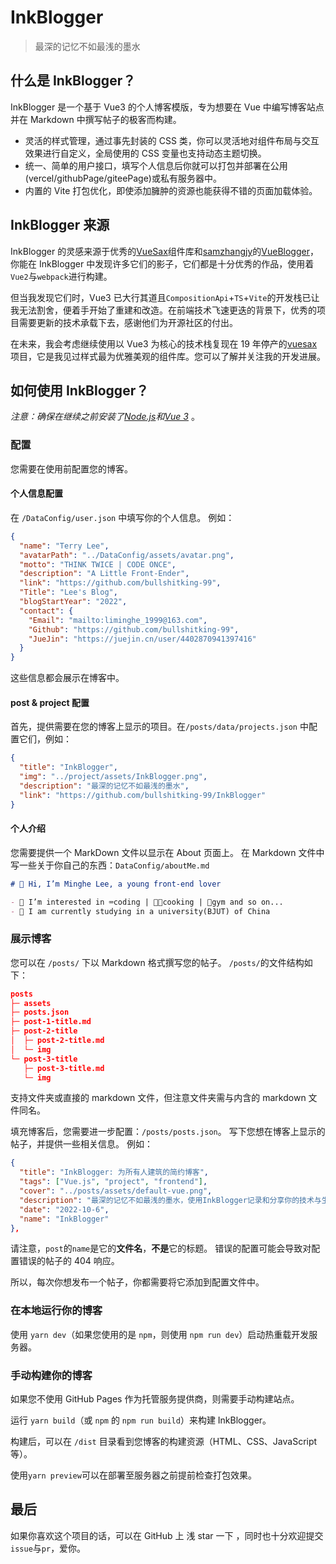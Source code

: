 # InkBlogger

> 最深的记忆不如最浅的墨水

## 什么是 InkBlogger？

InkBlogger 是一个基于 Vue3 的个人博客模版，专为想要在 Vue 中编写博客站点并在 Markdown 中撰写帖子的极客而构建。

- 灵活的样式管理，通过事先封装的 CSS 类，你可以灵活地对组件布局与交互效果进行自定义，全局使用的 CSS 变量也支持动态主题切换。
- 统一、简单的用户接口，填写个人信息后你就可以打包并部署在公用(vercel/githubPage/giteePage)或私有服务器中。
- 内置的 Vite 打包优化，即使添加臃肿的资源也能获得不错的页面加载体验。

## InkBlogger 来源

InkBlogger 的灵感来源于优秀的[VueSax](https://vuesax.com/)组件库和[samzhangjy](https://github.com/samzhangjy)的[VueBlogger](https://samzhangjy.github.io/#/)，你能在 InkBlogger 中发现许多它们的影子，它们都是十分优秀的作品，使用着`Vue2`与`webpack`进行构建。

但当我发现它们时，Vue3 已大行其道且`CompositionApi`+`TS`+`Vite`的开发栈已让我无法割舍，便着手开始了重建和改造。在前端技术飞速更迭的背景下，优秀的项目需要更新的技术承载下去，感谢他们为开源社区的付出。

在未来，我会考虑继续使用以 Vue3 为核心的技术栈复现在 19 年停产的[vuesax](https://github.com/lusaxweb/vuesax)项目，它是我见过样式最为优雅美观的组件库。您可以了解并关注我的开发进展。

## 如何使用 InkBlogger？

_注意：确保在继续之前安装了_[_Node.js_](https://nodejs.org/)_和_[_Vue 3_](https://vuejs.org/) 。

### 配置

您需要在使用前配置您的博客。

#### 个人信息配置

在 `/DataConfig/user.json` 中填写你的个人信息。 例如：

```JSON
{
  "name": "Terry Lee",
  "avatarPath": "../DataConfig/assets/avatar.png",
  "motto": "THINK TWICE | CODE ONCE",
  "description": "A Little Front-Ender",
  "link": "https://github.com/bullshitking-99",
  "Title": "Lee's Blog",
  "blogStartYear": "2022",
  "contact": {
    "Email": "mailto:liminghe_1999@163.com",
    "Github": "https://github.com/bullshitking-99",
    "JueJin": "https://juejin.cn/user/4402870941397416"
  }
}

```

这些信息都会展示在博客中。

#### post & project 配置

首先，提供需要在您的博客上显示的项目。在`/posts/data/projects.json` 中配置它们，例如：

```JSON
{
  "title": "InkBlogger",
  "img": "../project/assets/InkBlogger.png",
  "description": "最深的记忆不如最浅的墨水",
  "link": "https://github.com/bullshitking-99/InkBlogger"
}
```

#### 个人介绍

您需要提供一个 MarkDown 文件以显示在 About 页面上。 在 Markdown 文件中写一些关于你自己的东西：`DataConfig/aboutMe.md`

```Markdown
# 👋 Hi, I’m Minghe Lee, a young front-end lover

- 👀 I’m interested in ⌨️coding | 🧑‍🍳cooking | 💪gym and so on...
- 🌱 I am currently studying in a university(BJUT) of China
```

### 展示博客

您可以在 `/posts/` 下以 Markdown 格式撰写您的帖子。 `/posts/`的文件结构如下：

```JSON
posts
├─ assets
├─ posts.json
├─ post-1-title.md
├─ post-2-title
│  ├─ post-2-title.md
│  └─ img
└─ post-3-title
   ├─ post-3-title.md
   └─ img
```

支持文件夹或直接的 markdown 文件，但注意文件夹需与内含的 markdown 文件同名。

填充博客后，您需要进一步配置：`/posts/posts.json`。 写下您想在博客上显示的帖子，并提供一些相关信息。 例如：

```JSON
{
  "title": "InkBlogger: 为所有人建筑的简约博客",
  "tags": ["Vue.js", "project", "frontend"],
  "cover": "../posts/assets/default-vue.png",
  "description": "最深的记忆不如最浅的墨水，使用InkBlogger记录和分享你的技术与生活。",
  "date": "2022-10-6",
  "name": "InkBlogger"
},
```

请注意，`post`的`name`是它的**文件名**，**不是**它的标题。 错误的配置可能会导致对配置错误的帖子的 404 响应。

所以，每次你想发布一个帖子，你都需要将它添加到配置文件中。

### 在本地运行你的博客

使用 `yarn dev`（如果您使用的是 `npm`，则使用 `npm run dev`）启动热重载开发服务器。

### 手动构建你的博客

如果您不使用 GitHub Pages 作为托管服务提供商，则需要手动构建站点。

运行 `yarn build`（或 `npm` 的 `npm run build`）来构建 InkBlogger。

构建后，可以在 `/dist` 目录看到您博客的构建资源（HTML、CSS、JavaScript 等）。

使用`yarn preview`可以在部署至服务器之前提前检查打包效果。

## 最后

如果你喜欢这个项目的话，可以在 GitHub 上 浅 star 一下 ，同时也十分欢迎提交`issue`与`pr`，爱你。
